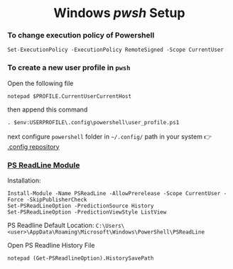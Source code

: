<h1 align="center">Windows <i>pwsh</i> Setup</h1>

### To change execution policy of Powershell

```pwsh
Set-ExecutionPolicy -ExecutionPolicy RemoteSigned -Scope CurrentUser
```

### To create a new user profile in `pwsh`

Open the following file

```pwsh
notepad $PROFILE.CurrentUserCurrentHost
```

then append this command

```txt
. $env:USERPROFILE\.config\powershell\user_profile.ps1
```

next configure `powershell` folder in `~/.config/` path in your system
👉 [.config repository](https://github.com/jay-neo/.config)

### [PS ReadLine Module](https://github.com/PowerShell/PSReadLine)

Installation:

```pwsh
Install-Module -Name PSReadLine -AllowPrerelease -Scope CurrentUser -Force -SkipPublisherCheck
Set-PSReadLineOption -PredictionSource History
Set-PSReadLineOption -PredictionViewStyle ListView
```

PS Readline Default Location:
`C:\Users\<user>\AppData\Roaming\Microsoft\Windows\PowerShell\PSReadLine`

Open PS Readline History File

```pwsh
notepad (Get-PSReadlineOption).HistorySavePath
```
